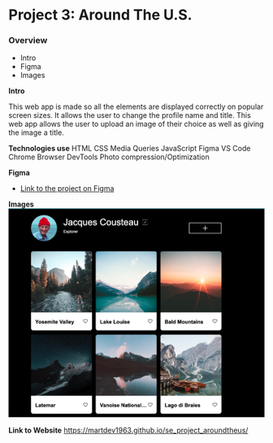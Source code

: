 # Project 3: Around The U.S.

### Overview

- Intro
- Figma
- Images

**Intro**

This web app is made so all the elements are displayed correctly on popular screen sizes.
It allows the user to change the profile name and title.
This web app allows the user to upload an image of their choice as well as giving the image a title.

**Technologies use**
HTML
CSS
Media Queries
JavaScript
Figma
VS Code
Chrome Browser DevTools
Photo compression/Optimization

**Figma**

- [Link to the project on Figma](https://www.figma.com/file/ii4xxsJ0ghevUOcssTlHZv/Sprint-3%3A-Around-the-US?node-id=0%3A1)

**Images**
![screenshot of project](images/sprint_3.png "This is a foto gallery of travelling the US.")

**Link to Website**
https://martdev1963.github.io/se_project_aroundtheus/

